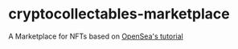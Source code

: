 # cryptocollectables-marketplace
A Marketplace for NFTs based on [OpenSea's tutorial](https://docs.opensea.io/docs/getting-started)
